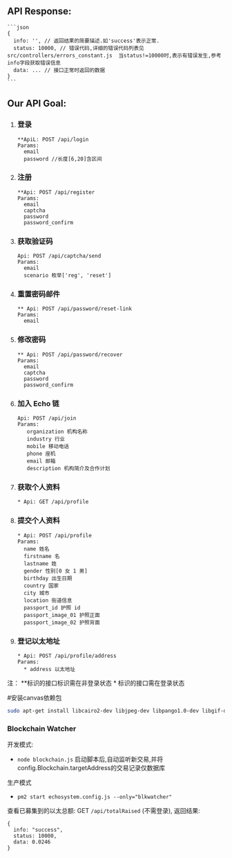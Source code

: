 ## API Response:
    ```json
    {
      info: '', // 返回结果的简要描述.如'success'表示正常.
      status: 10000, // 错误代码,详细的错误代码列表见 src/controllers/errors_constant.js  当status!=10000时,表示有错误发生,参考info字段获取错误信息
      data: ... // 接口正常时返回的数据
    }
    ```
 ## Our API Goal:
1. ### 登录
    ```
    **ApiL: POST /api/login  
    Params: 
      email
      password //长度[6,20]含区间
    ```
    
1. ### 注册
    ```
    **Api: POST /api/register  
    Params:
      email
      captcha
      password
      password_confirm
    ```
    
3. ###  获取验证码
    ```
    Api: POST /api/captcha/send
    Params:
      email
      scenario 枚举['reg', 'reset']
    ```
    
4. ### 重置密码邮件
    ```
    ** Api: POST /api/password/reset-link
    Params:
      email
    ```
    
5. ### 修改密码
    ```
    ** Api: POST /api/password/recover
    Params:
      email
      captcha
      password
      password_confirm
    ```
    
6. ### 加入 Echo 链
    ```
    Api: POST /api/join
    Params:
       organization 机构名称
       industry 行业
       mobile 移动电话
       phone 座机
       email 邮箱
       description 机构简介及合作计划
    ```

6. ### 获取个人资料
    ```
    * Api: GET /api/profile
    ```

7. ### 提交个人资料
    ```
    * Api: POST /api/profile
    Params:
      name 姓名
      firstname 名
      lastname 姓
      gender 性别[0 女 1 男]
      birthday 出生日期
      country 国家
      city 城市
      location 街道信息
      passport_id 护照 id
      passport_image_01 护照正面
      passport_image_02 护照背面
    ```

8. ### 登记以太地址
    ```
    * Api: POST /api/profile/address
    Params:
      * address 以太地址
    ```

注： \**标识的接口标识需在非登录状态
    \*  标识的接口需在登录状态
    
#安装canvas依赖包  
```bash
sudo apt-get install libcairo2-dev libjpeg-dev libpango1.0-dev libgif-dev build-essential g++
```


### Blockchain Watcher
开发模式:
* `node blockchain.js` 启动脚本后,自动监听新交易,并将config.Blockchain.targetAddress的交易记录仅数据库

生产模式
* `pm2 start echosystem.config.js --only="blkwatcher"`

查看已募集到的以太总额:
GET `/api/totalRaised` (不需登录), 返回结果:  
```
{
  info: "success",
  status: 10000,
  data: 0.0246
}
```
